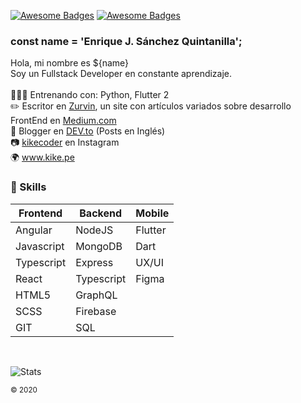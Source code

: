 [![Awesome Badges](https://img.shields.io/badge/web-kike.pe-0c1239.svg)](https://kike.pe)
[![Awesome Badges](https://img.shields.io/badge/vrs-1.0.1-ff214f.svg)](https://github.com/KikeSan)

### const name = 'Enrique J. Sánchez Quintanilla';
Hola, mi nombre es ${name} <br>
Soy un Fullstack Developer en constante aprendizaje. 
<br><br>
👨🏻‍💻 Entrenando con: Python, Flutter 2 <br>
✏️ Escritor en [Zurvin](https://medium.com/zurvin), un site con artículos variados sobre desarrollo FrontEnd en [Medium.com](https://medium.com/zurvin)<br>
📕 Blogger en [DEV.to](https://dev.to/kikesan) (Posts en Inglés)<br>
📷 [kikecoder](https://www.instagram.com/kikecoder/) en Instagram<br>
🌍 www.kike.pe

### :rocket: Skills

| Frontend   | Backend    | Mobile  |
|------------|------------|---------|
| Angular    | NodeJS     | Flutter |
| Javascript | MongoDB    | Dart    |
| Typescript | Express    | UX/UI   |
| React      | Typescript | Figma   |
| HTML5      | GraphQL    |         |
| SCSS       | Firebase   |         |
| GIT        | SQL        |         |

<br/>

![Stats](https://github-readme-stats.vercel.app/api?username=kikesan&show_icons=true&theme=shades-of-purple&count_private=true)


<sub>© 2020</sub>
